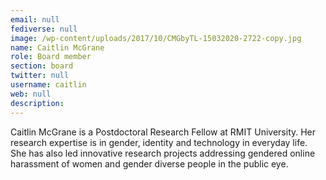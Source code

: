 ```yaml
---
email: null
fediverse: null
image: /wp-content/uploads/2017/10/CMGbyTL-15032020-2722-copy.jpg
name: Caitlin McGrane
role: Board member
section: board
twitter: null
username: caitlin
web: null
description:
---
```


Caitlin McGrane is a Postdoctoral Research Fellow at RMIT University. Her research expertise is in gender, identity and technology in everyday life. She has also led innovative research projects addressing gendered online harassment of women and gender diverse people in the public eye.
